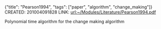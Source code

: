 {"title": "Pearson1994", "tags": ["paper", "algorithm", "change_making"]}
CREATED: 201004091828
LINK: <url:~/Modules/Literature/Pearson1994.pdf>

Polynomial time algorithm for the change making algorithm

